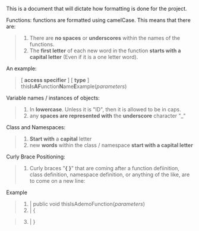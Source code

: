 This is a document that will dictate how formatting is done for the project.

Functions: functions are formatted using camelCase. This means that there are:
> 1. There are **no spaces** or **underscores** within the names of the functions.
> 2. The **first letter** of each new word in the function **starts with a capital letter** (Even if it is a one letter word). 

An example:
> [ **access specifier** ] [ **type** ] this**I**s**AF**unction**N**ame**E**xample(*parameters*)

Variable names / instances of objects:
> 1. In **lowercase**. Unless it is "ID", then it is allowed to be in caps.
> 2. any **spaces are represented with** the **underscore** character "_"

Class and Namespaces:
> 1. **Start with** a **capital** letter
> 2. new **words** within the class / namespace **start with a capital letter**

Curly Brace Positioning:
> 1. Curly braces "**{ }**" that are coming after a function defiinition, class definition, namespace definition, or anything of the like, are to come on a new line:

Example

> 1. | public void thisIsAdemoFunction(*parameters*)
> 2. | {

> 3. | }